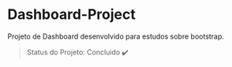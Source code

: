 # Dashboard-Project
Projeto de Dashboard desenvolvido para estudos sobre bootstrap.

> Status do Projeto: Concluido :heavy_check_mark:
